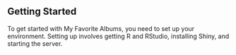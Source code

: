 <!-- starting.md -->

## Getting Started
To get started with My Favorite Albums, you need to set up your environment.  Setting up involves getting R and RStudio, installing Shiny, and starting the server.